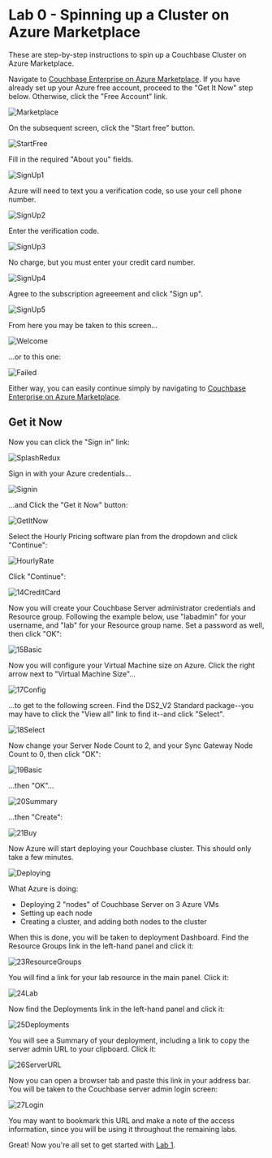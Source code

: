 # Lab 0 - Spinning up a Cluster on Azure Marketplace

These are step-by-step instructions to spin up a Couchbase Cluster on Azure Marketplace.

Navigate to [Couchbase Enterprise on Azure Marketplace](https://azuremarketplace.microsoft.com/en-us/marketplace/apps/couchbase.couchbase-enterprise). If you have already set up your Azure free account, proceed to the "Get It Now" step below.  Otherwise, click the "Free Account" link.

![Marketplace](/images/0/01SplashScreen.png)


On the subsequent screen, click the "Start free" button.

![StartFree](/images/0/02FreeAccount.png)


Fill in the required "About you" fields.

![SignUp1](/images/0/03Signup1.png)


Azure will need to text you a verification code, so use your cell phone number.

![SignUp2](/images/0/04Signup2.png)


Enter the verification code.

![SignUp3](/images/0/05Signup3.png)


No charge, but you must enter your credit card number.

![SignUp4](/images/0/06Signup4.png)


Agree to the subscription agreeement and click "Sign up".

![SignUp5](/images/0/07Signup5.png)


From here you may be taken to this screen...

![Welcome](/images/0/08Welcome.png)


...or to this one:

![Failed](/images/0/09Failed.png)


Either way, you can easily continue simply by navigating to [Couchbase Enterprise on Azure Marketplace](https://azuremarketplace.microsoft.com/en-us/marketplace/apps/couchbase.couchbase-enterprise).


## Get it Now

Now you can click the "Sign in" link:

![SplashRedux](/images/0/10SplashRedux.png)


Sign in with your Azure credentials...

![Signin](/images/0/11Signin.png)


...and Click the "Get it Now" button:

![GetItNow](/images/0/12GetItNow.png)


Select the Hourly Pricing software plan from the dropdown and click "Continue":

![HourlyRate](/images/0/13HourlyRate.png)


Click "Continue":

![14CreditCard](/images/0/14CreditCard.png)


Now you will create your Couchbase Server administrator credentials and Resource group.  Following the example below, use "labadmin" for your username, and "lab" for your Resource group name.  Set a password as well, then click "OK":

![15Basic](/images/0/15Basic.png)


Now you will configure your Virtual Machine size on Azure.  Click the right arrow next to "Virtual Machine Size"...

![17Config](/images/0/17Config.png)


...to get to the following screen.  Find the DS2_V2 Standard package--you may have to click the "View all" link to find it--and click "Select".

![18Select](/images/0/18Select.png)


Now change your Server Node Count to 2, and your Sync Gateway Node Count to 0, then click "OK":

![19Basic](/images/0/19Basic.png)


...then "OK"...

![20Summary](/images/0/20Summary.png)


...then "Create":

![21Buy](/images/0/21Buy.png)


Now Azure will start deploying your Couchbase cluster. This should only take a few minutes.

![Deploying](/images/0/0103-deploying.gif)


What Azure is doing:
* Deploying 2 "nodes" of Couchbase Server on 3 Azure VMs
* Setting up each node
* Creating a cluster, and adding both nodes to the cluster

When this is done, you will be taken to deployment Dashboard.  Find the Resource Groups link in the left-hand panel and click it:

![23ResourceGroups](/images/0/23ResourceGroups.png)


You will find a link for your lab resource in the main panel.  Click it:

![24Lab](/images/0/24Lab.png)


Now find the Deployments link in the left-hand panel and click it:

![25Deployments](/images/0/25Deployments.png)


You will see a Summary of your deployment, including a link to copy the server admin URL to your clipboard.  Click it:

![26ServerURL](/images/0/26ServerURL.png)


Now you can open a browser tab and paste this link in your address bar.  You will be taken to the Couchbase server admin login screen:

![27Login](/images/0/27Login.png)


You may want to bookmark this URL and make a note of the access information, since you will be using it throughout the remaining labs.

Great!  Now you're all set to get started with [Lab 1](1%20-%20Logging%20into%20Couchbase.md).

